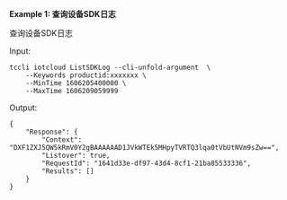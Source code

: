 **Example 1: 查询设备SDK日志**

查询设备SDK日志

Input: 

```
tccli iotcloud ListSDKLog --cli-unfold-argument  \
    --Keywords productid:xxxxxxx \
    --MinTime 1606205400000 \
    --MaxTime 1606209059999
```

Output: 
```
{
    "Response": {
        "Context": "DXF1ZXJ5QW5kRmV0Y2gBAAAAAAD1JVkWTEk5MHpyTVRTQ3lqa0tVbUtNVm9sZw==",
        "Listover": true,
        "RequestId": "1641d33e-df97-43d4-8cf1-21ba85533336",
        "Results": []
    }
}
```

